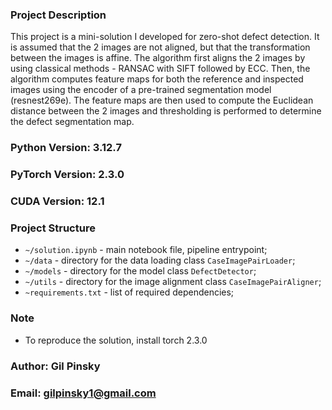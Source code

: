 ### Project Description
This project is a mini-solution I developed for zero-shot defect detection.
It is assumed that the 2 images are not aligned, but that the transformation between the images is affine.
The algorithm first aligns the 2 images by using classical methods - RANSAC with SIFT followed by ECC.
Then, the algorithm computes feature maps for both the reference and inspected images using the encoder of a pre-trained segmentation model (resnest269e).
The feature maps are then used to compute the Euclidean distance between the 2 images and thresholding is performed to determine the defect segmentation map.

### Python Version: 3.12.7
### PyTorch Version: 2.3.0
### CUDA Version: 12.1

### Project Structure 

* ```~/solution.ipynb``` - main notebook file, pipeline entrypoint;
* ```~/data``` - directory for the data loading class ```CaseImagePairLoader```;
* ```~/models``` - directory for the model class ```DefectDetector```;
* ```~/utils``` - directory for the image alignment class ```CaseImagePairAligner```;
* ```~requirements.txt``` - list of required dependencies;

### Note
* To  reproduce the solution, install torch 2.3.0

### Author: Gil Pinsky
### Email: gilpinsky1@gmail.com

